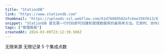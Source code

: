 ```yaml
---
title: "StationDB"
link: "https://www.stationdb.com"
thumbnail: "https://uploads-ssl.webflow.com/61d76809582efc6ee356f613/61e61e7de184507a08dcd6b0_sb%20(1).png"
snippet: "StationDB 是无需一行代码即可创建和管理数据库的最简单方法。它即时、协作且无需设置。"
tags: ["管理面板"]
createdAt: 2024-03-09T23:12:39.508Z
---
```

无限来源
无限记录
5 个集成点数
